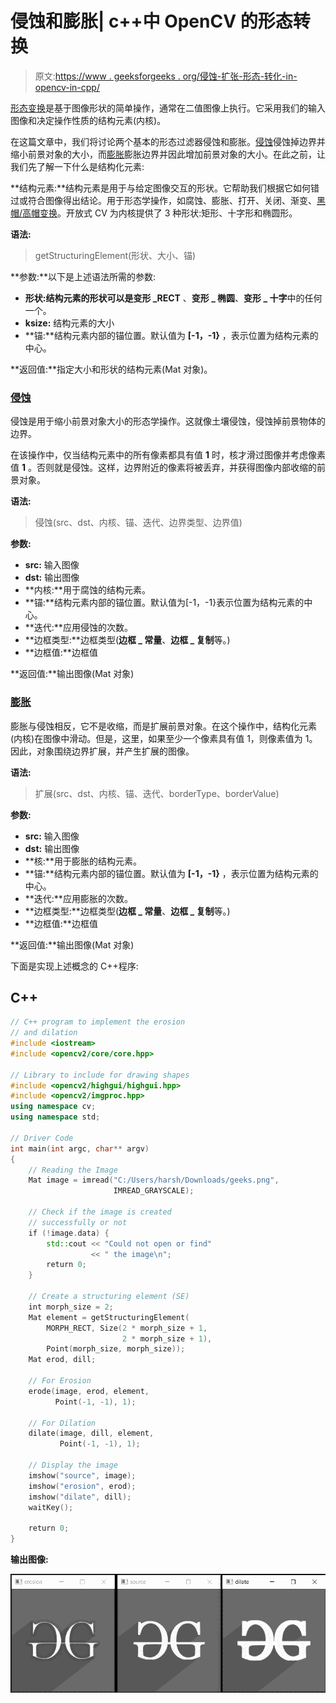 # 侵蚀和膨胀| c++中 OpenCV 的形态转换

> 原文:[https://www . geeksforgeeks . org/侵蚀-扩张-形态-转化-in-opencv-in-cpp/](https://www.geeksforgeeks.org/erosion-and-dilation-morphological-transformations-in-opencv-in-cpp/)

[形态变换](https://www.geeksforgeeks.org/python-morphological-operations-in-image-processing-opening-set-1/)是基于图像形状的简单操作，通常在二值图像上执行。它采用我们的输入图像和决定操作性质的结构元素(内核)。

在这篇文章中，我们将讨论两个基本的形态过滤器侵蚀和膨胀。[侵蚀](https://www.geeksforgeeks.org/erosion-dilation-images-using-opencv-python/)侵蚀掉边界并缩小前景对象的大小，而[膨胀](https://www.geeksforgeeks.org/difference-between-dilation-and-erosion/)膨胀边界并因此增加前景对象的大小。在此之前，让我们先了解一下什么是结构化元素:

**结构元素:**结构元素是用于与给定图像交互的形状。它帮助我们根据它如何错过或符合图像得出结论。用于形态学操作，如腐蚀、膨胀、打开、关闭、渐变、[黑帽/高帽变换](https://www.geeksforgeeks.org/top-hat-and-black-hat-transform-using-python-opencv/)。开放式 CV 为内核提供了 3 种形状:矩形、十字形和椭圆形。

**语法:**

> getStructuringElement(形状、大小、锚)

**参数:**以下是上述语法所需的参数:

*   **形状:**结构元素的形状可以是**变形 _RECT** 、**变形 _ 椭圆**、**变形 _ 十字**中的任何一个。
*   **ksize:** 结构元素的大小
*   **锚:**结构元素内部的锚位置。默认值为 **[-1，-1}** ，表示位置为结构元素的中心。

**返回值:**指定大小和形状的结构元素(Mat 对象)。

### **<u>侵蚀</u>**

侵蚀是用于缩小前景对象大小的形态学操作。这就像土壤侵蚀，侵蚀掉前景物体的边界。

在该操作中，仅当结构元素中的所有像素都具有值 **1** 时，核才滑过图像并考虑像素值 **1** 。否则就是侵蚀。这样，边界附近的像素将被丢弃，并获得图像内部收缩的前景对象。

**语法:**

> 侵蚀(src、dst、内核、锚、迭代、边界类型、边界值)

**参数:**

*   **src:** 输入图像
*   **dst:** 输出图像
*   **内核:**用于腐蚀的结构元素。
*   **锚:**结构元素内部的锚位置。默认值为[-1，-1}表示位置为结构元素的中心。
*   **迭代:**应用侵蚀的次数。
*   **边框类型:**边框类型(**边框 _ 常量**、**边框 _ 复制**等。)
*   **边框值:**边框值

**返回值:**输出图像(Mat 对象)

### **<u>膨胀</u>**

膨胀与侵蚀相反，它不是收缩，而是扩展前景对象。在这个操作中，结构化元素(内核)在图像中滑动。但是，这里，如果至少一个像素具有值 1，则像素值为 1。因此，对象围绕边界扩展，并产生扩展的图像。

**语法:**

> 扩展(src、dst、内核、锚、迭代、borderType、borderValue)

**参数:**

*   **src:** 输入图像
*   **dst:** 输出图像
*   **核:**用于膨胀的结构元素。
*   **锚:**结构元素内部的锚位置。默认值为 **[-1，-1}** ，表示位置为结构元素的中心。
*   **迭代:**应用膨胀的次数。
*   **边框类型:**边框类型(**边框 _ 常量**、**边框 _ 复制**等。)
*   **边框值:**边框值

**返回值:**输出图像(Mat 对象)

下面是实现上述概念的 C++程序:

## C++

```cpp
// C++ program to implement the erosion
// and dilation
#include <iostream>
#include <opencv2/core/core.hpp>

// Library to include for drawing shapes
#include <opencv2/highgui/highgui.hpp>
#include <opencv2/imgproc.hpp>
using namespace cv;
using namespace std;

// Driver Code
int main(int argc, char** argv)
{
    // Reading the Image
    Mat image = imread("C:/Users/harsh/Downloads/geeks.png",
                       IMREAD_GRAYSCALE);

    // Check if the image is created
    // successfully or not
    if (!image.data) {
        std::cout << "Could not open or find"
                  << " the image\n";
        return 0;
    }

    // Create a structuring element (SE)
    int morph_size = 2;
    Mat element = getStructuringElement(
        MORPH_RECT, Size(2 * morph_size + 1,
                         2 * morph_size + 1),
        Point(morph_size, morph_size));
    Mat erod, dill;

    // For Erosion
    erode(image, erod, element,
          Point(-1, -1), 1);

    // For Dilation
    dilate(image, dill, element,
           Point(-1, -1), 1);

    // Display the image
    imshow("source", image);
    imshow("erosion", erod);
    imshow("dilate", dill);
    waitKey();

    return 0;
}
```

**输出图像:**

[![](img/518155a7ad247471bf5493319afad310.png)](https://media.geeksforgeeks.org/wp-content/uploads/20210125135800/gg.jpg)